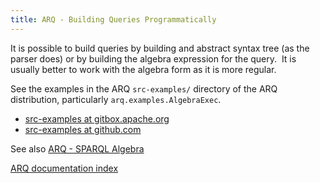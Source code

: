 ```yaml
---
title: ARQ - Building Queries Programmatically
---
```


It is possible to build queries by building and abstract syntax
tree (as the parser does) or by building the algebra expression for
the query.  It is usually better to work with the algebra form as
it is more regular.

See the examples in the ARQ `src-examples/` directory of the ARQ
distribution, particularly `arq.examples.AlgebraExec`.

* [src-examples at gitbox.apache.org](https://gitbox.apache.org/repos/asf?p=jena.git;a=tree;f=jena-arq/src-examples/arq/examples)
* [src-examples at github.com](https://github.com/apache/jena/tree/main/jena-arq/src-examples/arq/examples)

See also [ARQ - SPARQL Algebra](algebra.html)


[ARQ documentation index](index.html)
